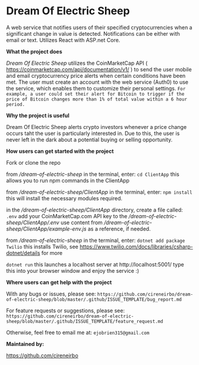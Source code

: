 # Dream Of Electric Sheep
A web service that notifies users of their specified cryptocurrencies when a significant change in value is detected. Notifications can be either with email or text. Utilizes React with ASP.net Core.

<b>What the project does</b>

<em>Dream Of Electric Sheep</em> utilizes the CoinMarketCap API ( https://coinmarketcap.com/api/documentation/v1/ ) to send the user mobile and email cryptocurrency price alerts when certain conditions have been met. The user must create an account with the web service (Auth0) to use the service, which enables them to customize their personal settings. 
`
For example, a user could set their alert for Bitcoin to trigger if the price of Bitcoin changes more than 1% of total value within a 6 hour period.
`

<b>Why the project is useful</b>

Dream Of Electric Sheep alerts crypto investors whenever a price change occurs taht the user is particularly interested in. Due to this, the user is never left in the dark about a potential buying or selling opportunity.


<b>How users can get started with the project</b>

Fork or clone the repo

from <em>/dream-of-electric-sheep</em> in the terminal, enter: 
`
cd ClientApp
`
this allows you to run npm commands in the ClientApp

from <em>/dream-of-electric-sheep/ClientApp</em> in the terminal, enter: 
`
npm install
`
this will install the necessary modules required.

in the <em>/dream-of-electric-sheep/ClientApp</em> directory, create a file called:
`
.env
`
add your CoinMarketCap.com API key to the <em>/dream-of-electric-sheep/ClientApp/.env</em> 
use content from <em>/dream-of-electric-sheep/ClientApp/example-env.js</em> as a reference, if needed.

from <em>/dream-of-electric-sheep</em> in the terminal, enter:
`
dotnet add package Twilio
`
this installs Twilio, see https://www.twilio.com/docs/libraries/csharp-dotnet/details for more

`
dotnet run
`
this launches a localhost server at http://localhost:5001/
type this into your browser window and enjoy the service :)




<b>Where users can get help with the project</b>

With any bugs or issues, please see:
`
https://github.com/cireneirbo/dream-of-electric-sheep/blob/master/.github/ISSUE_TEMPLATE/bug_report.md
`

For feature requests or suggestions, please see:
`
https://github.com/cireneirbo/dream-of-electric-sheep/blob/master/.github/ISSUE_TEMPLATE/feature_request.md
`

Otherwise, feel free to email me at: 
`
ejobrien315@gmail.com
`

<b>Maintained by:</b>

https://github.com/cireneirbo
